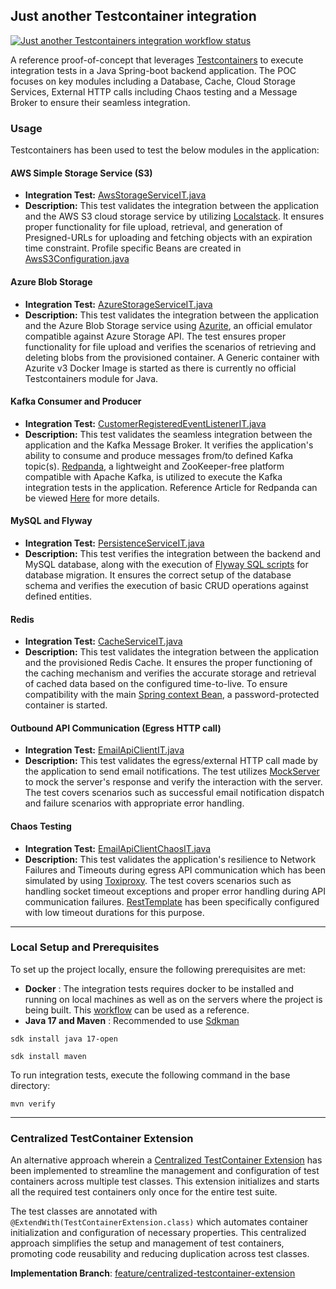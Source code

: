 ## Just another Testcontainer integration 
[![Just another Testcontainers integration workflow status](https://github.com/hardikSinghBehl/just-another-testcontainer-integration/actions/workflows/maven.yml/badge.svg?branch=main)](https://github.com/hardikSinghBehl/just-another-testcontainer-integration/actions/workflows/maven.yml)

A reference proof-of-concept that leverages [Testcontainers](https://testcontainers.com/) to execute integration tests in a Java Spring-boot backend application. The POC focuses on key modules including a Database, Cache, Cloud Storage Services, External HTTP calls including Chaos testing and a Message Broker to ensure their seamless integration. 

### Usage

Testcontainers has been used to test the below modules in the application:

#### AWS Simple Storage Service (S3)

- **Integration Test:** [AwsStorageServiceIT.java](https://github.com/hardikSinghBehl/just-another-testcontainer-integration/blob/main/src/test/java/com/behl/receptacle/service/AwsStorageServiceIT.java)
- **Description:** This test validates the integration between the application and the AWS S3 cloud storage service by utilizing [Localstack](https://localstack.cloud/). It ensures proper functionality for file upload, retrieval, and generation of Presigned-URLs for uploading and fetching objects with an expiration time constraint. Profile specific Beans are created in [AwsS3Configuration.java](https://github.com/hardikSinghBehl/just-another-testcontainer-integration/blob/main/src/main/java/com/behl/receptacle/configuration/AwsS3Configuration.java)

#### Azure Blob Storage

- **Integration Test:** [AzureStorageServiceIT.java](https://github.com/hardikSinghBehl/just-another-testcontainer-integration/blob/main/src/test/java/com/behl/receptacle/service/AzureStorageServiceIT.java)
- **Description:** This test validates the integration between the application and the Azure Blob Storage service using [Azurite](https://github.com/Azure/Azurite), an official emulator compatible against Azure Storage API. The test ensures proper functionality for file upload and verifies the scenarios of retrieving and deleting blobs from the provisioned container. A Generic container with Azurite v3 Docker Image is started as there is currently no official Testcontainers module for Java.

#### Kafka Consumer and Producer

- **Integration Test:** [CustomerRegisteredEventListenerIT.java](https://github.com/hardikSinghBehl/just-another-testcontainer-integration/blob/main/src/test/java/com/behl/receptacle/listener/CustomerRegisteredEventListenerIT.java)
- **Description:** This test validates the seamless integration between the application and the Kafka Message Broker. It verifies the application's ability to consume and produce messages from/to defined Kafka topic(s). [Redpanda](https://testcontainers.com/modules/redpanda/), a lightweight and ZooKeeper-free platform compatible with Apache Kafka, is utilized to execute the Kafka integration tests in the application. Reference Article for Redpanda can be viewed [Here](https://redpanda.com/blog/kafka-application-testing) for more details.


#### MySQL and Flyway

- **Integration Test:** [PersistenceServiceIT.java](https://github.com/hardikSinghBehl/just-another-testcontainer-integration/blob/main/src/test/java/com/behl/receptacle/service/PersistenceServiceIT.java)
- **Description:** This test verifies the integration between the backend and MySQL database, along with the execution of [Flyway SQL scripts](https://github.com/hardikSinghBehl/just-another-testcontainer-integration/tree/main/src/main/resources/db/migration) for database migration. It ensures the correct setup of the database schema and verifies the execution of basic CRUD operations against defined entities.

#### Redis

- **Integration Test:** [CacheServiceIT.java](https://github.com/hardikSinghBehl/just-another-testcontainer-integration/blob/main/src/test/java/com/behl/receptacle/service/CacheServiceIT.java)
- **Description:** This test validates the integration between the application and the provisioned Redis Cache. It ensures the proper functioning of the caching mechanism and verifies the accurate storage and retrieval of cached data based on the configured time-to-live. To ensure compatibility with the main [Spring context Bean](https://github.com/hardikSinghBehl/just-another-testcontainer-integration/blob/main/src/main/java/com/behl/receptacle/configuration/RedisConfiguration.java), a password-protected container is started.

#### Outbound API Communication (Egress HTTP call)

- **Integration Test:** [EmailApiClientIT.java](https://github.com/hardikSinghBehl/just-another-testcontainer-integration/blob/main/src/test/java/com/behl/receptacle/client/EmailApiClientIT.java)
- **Description:** This test validates the egress/external HTTP call made by the application to send email notifications. The test utilizes [MockServer](https://www.mock-server.com/) to mock the server's response and verify the interaction with the server. The test covers scenarios such as successful email notification dispatch and failure scenarios with appropriate error handling.

#### Chaos Testing 

- **Integration Test:** [EmailApiClientChaosIT.java](https://github.com/hardikSinghBehl/just-another-testcontainer-integration/blob/main/src/test/java/com/behl/receptacle/client/EmailApiClientChaosIT.java)
- **Description:** This test validates the application's resilience to Network Failures and Timeouts during egress API communication which has been simulated by using [Toxiproxy](https://github.com/Shopify/toxiproxy). The test covers scenarios such as handling socket timeout exceptions and proper error handling during API communication failures. [RestTemplate](https://github.com/hardikSinghBehl/just-another-testcontainer-integration/blob/main/src/main/java/com/behl/receptacle/configuration/RestTemplateConfiguration.java) has been specifically configured with low timeout durations for this purpose.

---

### Local Setup and Prerequisites

To set up the project locally, ensure the following prerequisites are met:

* **Docker** : The integration tests requires docker to be installed and running on local machines as well as on the servers where the project is being built. This [workflow](https://github.com/hardikSinghBehl/just-another-testcontainer-integration/blob/main/.github/workflows/maven.yml) can be used as a reference.
* **Java 17 and Maven** : Recommended to use [Sdkman](https://sdkman.io)
  
```
sdk install java 17-open
```

```
sdk install maven
```

To run integration tests, execute the following command in the base directory:

```
mvn verify
```

---

### Centralized TestContainer Extension

An alternative approach wherein a [Centralized TestContainer Extension](https://github.com/hardikSinghBehl/just-another-testcontainer-integration/blob/feature/centralized-testcontainer-extension/src/test/java/com/behl/receptacle/TestContainerExtension.java) has been implemented to streamline the management and configuration of test containers across multiple test classes. This extension initializes and starts all the required test containers only once for the entire test suite.

The test classes are annotated with `@ExtendWith(TestContainerExtension.class)`  which automates container initialization and configuration of necessary properties. This centralized approach simplifies the setup and management of test containers, promoting code reusability and reducing duplication across test classes.

**Implementation Branch**: [feature/centralized-testcontainer-extension](https://github.com/hardikSinghBehl/just-another-testcontainer-integration/tree/feature/centralized-testcontainer-extension)

